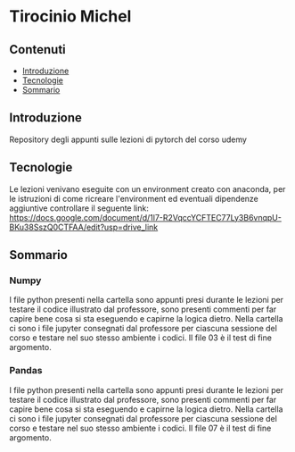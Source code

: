 # Tirocinio Michel

## Contenuti
* [Introduzione](#introduzione)
* [Tecnologie](#tecnologie)
* [Sommario](#sommario)


## Introduzione
Repository degli appunti sulle lezioni di pytorch del corso udemy

## Tecnologie
Le lezioni venivano eseguite con un environment creato con anaconda,
per le istruzioni di come ricreare l'environment ed eventuali dipendenze
aggiuntive controllare il seguente link:
https://docs.google.com/document/d/1l7-R2VqccYCFTEC77Ly3B6vnqpU-BKu38SszQ0CTFAA/edit?usp=drive_link


## Sommario
### Numpy
I file python presenti nella cartella sono appunti presi durante le lezioni
per testare il codice illustrato dal professore, sono presenti commenti per
far capire bene cosa si sta eseguendo e capirne la logica dietro.
Nella cartella ci sono i file jupyter consegnati dal professore per ciascuna
sessione del corso e testare nel suo stesso ambiente i codici.
Il file 03 è il test di fine argomento.

### Pandas
I file python presenti nella cartella sono appunti presi durante le lezioni
per testare il codice illustrato dal professore, sono presenti commenti per
far capire bene cosa si sta eseguendo e capirne la logica dietro.
Nella cartella ci sono i file jupyter consegnati dal professore per ciascuna
sessione del corso e testare nel suo stesso ambiente i codici.
Il file 07 è il test di fine argomento.
